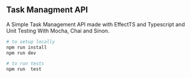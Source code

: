 ## Task Managment API
A Simple Task Management API made with EffectTS and Typescript and Unit Testing With Mocha, Chai and Sinon.
```bash
# to setup locally
npm run install
npm run dev

# to run tests
npm run  test
```

